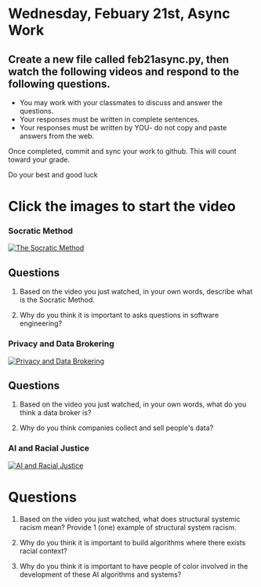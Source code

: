 # Wednesday, Febuary 21st, Async Work

## Create a new file called feb21async.py, then watch the following videos and respond to the following questions.

- You may work with your classmates to discuss and answer the questions. 
- Your responses must be written in complete sentences. 
- Your responses must be written by YOU- do not copy and paste answers from the web. 

Once completed, commit and sync your work to github. This will count toward your grade. 

Do your best and good luck

# Click the images to start the video

### Socratic Method
[![The Socratic Method](https://i.ytimg.com/vi/vNDYUlxNIAA/maxresdefault.jpg)](https://www.youtube.com/watch?v=vNDYUlxNIAA)

## Questions
1. Based on the video you just watched, in your own words, describe what is the Socratic Method.

2. Why do you think it is important to asks questions in software engineering?

### Privacy and Data Brokering
[![Privacy and Data Brokering](https://i.ytimg.com/vi/vc7_TKN0kfw/maxresdefault.jpg)](https://www.youtube.com/watch?si=mGcV8TtQtc75CEw9&v=vc7_TKN0kfw&feature=youtu.be)

## Questions
1. Based on the video you just watched, in your own words, what do you think a data broker is?

2. Why do you think companies collect and sell people's data?

### AI and Racial Justice
[![AI and Racial Justice](https://talkstar-photos.s3.amazonaws.com/uploads/2579d879-dec7-43b0-adaf-f6ebd6b755ec/mqdefault.jpg)](https://www.youtube.com/watch?v=ic-RKkahD1o)

# Questions
1. Based on the video you just watched, what does structural systemic racism mean? Provide 1 (one) example of structural system racism.

2. Why do you think it is important to build algorithms where there exists racial context?

3. Why do you think it is important to have people of color involved in the development of these AI algorithms and systems?

